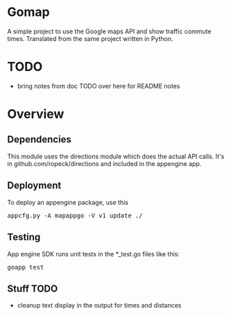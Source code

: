 # Gomap
  A simple project to use the Google maps API and show traffic commute times.
  Translated from the same project written in Python.

# TODO
   * bring notes from doc TODO over here for README notes


# Overview

## Dependencies
  This module uses the directions module which does the actual API calls.
It's in github.com/ropeck/directions and included in the appengine app.

## Deployment

To deploy an appengine package, use this

<pre>
appcfg.py -A mapappgo -V v1 update ./
</pre>

## Testing
App engine SDK runs unit tests in the *_test.go files like this:
<pre>
goapp test
</pre>

## Stuff TODO

* cleanup text display in the output for times and distances

 

